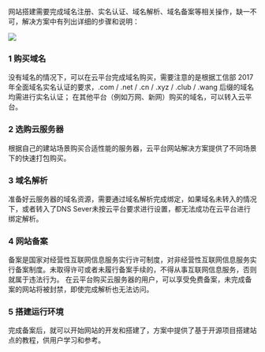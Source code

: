 网站搭建需要完成域名注册、实名认证、域名解析、域名备案等相关操作，缺一不可，解决方案中有列出详细的步骤和说明：

![](http://imgcache.tce.fsphere.cn/image/mc.qcloudimg.com/static/img/a07d5774f8dc4924d21ed214495c27a4/6.png)

### 1 购买域名
没有域名的情况下，可以在云平台完成域名购买，需要注意的是根据工信部 2017 年全面域名实名认证的要求，.com / .net / .cn / .xyz / .club / .wang 后缀的域名均需进行实名认证；
在其他平台（例如万网、新网）购买的域名，可以转入云平台。

### 2 选购云服务器
根据自己的建站场景购买合适性能的服务器，云平台网站解决方案提供了不同场景下的快速打包购买。

### 3 域名解析
准备好云服务器的域名资源，需要通过域名解析完成绑定，如果域名未转入的情况下，或者转入了DNS Sever未按云平台要求进行设置，都无法成功在云平台进行绑定解析。

### 4 网站备案
备案是国家对经营性互联网信息服务实行许可制度，对非经营性互联网信息服务实行备案制度。未取得许可或者未履行备案手续的，不得从事互联网信息服务，否则就属于违法行为。
在云平台购买云服务器的用户，可以享受免费备案，未完成备案的网站将被封禁，即使完成解析也无法访问。

### 5 搭建运行环境
完成备案后，就可以开始网站的开发和搭建了，方案中提供了基于开源项目搭建站点的教程，供用户学习和参考。

